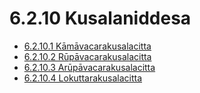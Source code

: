 

# 6.2.10 Kusalaniddesa

* [6.2.10.1 Kāmāvacarakusalacitta](6.2.10/6.2.10.1.md)
* [6.2.10.2 Rūpāvacarakusalacitta](6.2.10/6.2.10.2.md)
* [6.2.10.3 Arūpāvacarakusalacitta](6.2.10/6.2.10.3.md)
* [6.2.10.4 Lokuttarakusalacitta](6.2.10/6.2.10.4.md)



